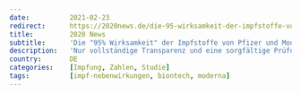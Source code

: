 ```yaml
---
date:          2021-02-23
redirect:      https://2020news.de/die-95-wirksamkeit-der-impfstoffe-von-pfizer-und-moderna-zurueckhaltung-ist-geboten-solange-wir-die-vollstaendigen-daten-nicht-gesehen-haben/
title:         2020 News
subtitle:      'Die "95% Wirksamkeit" der Impfstoffe von Pfizer und Moderna - Zurückhaltung ist geboten, solange wir die vollständigen Daten nicht gesehen haben'
description:   'Nur vollständige Transparenz und eine sorgfältige Prüfung der Daten können eine informierte Entscheidung herbeiführen, argumentiert Peter Doshi am 26. November 2020 in einem Kommentar im British Medical Journal: In den Vereinigten Staaten sind alle Augen auf Pfizer und Moderna gerichtet. Die in Schlagzeilen präsentierten Ergebnisse zur Wirksamkeit der Covid-19-Impfstoffstudien sind auf den ersten Blick erstaunlich. […]'
country:       DE
categories:    [Impfung, Zahlen, Studie]
tags:          [impf-nebenwirkungen, biontech, moderna]
---
```

